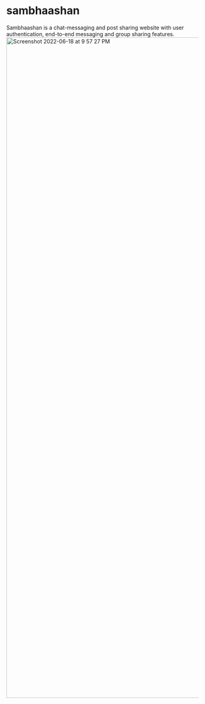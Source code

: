# sambhaashan
Sambhaashan is a chat-messaging and post sharing website with user authentication, end-to-end messaging and group sharing features.
<img width="1728" alt="Screenshot 2022-06-18 at 9 57 27 PM" src="https://user-images.githubusercontent.com/58183296/174447895-ce903cec-66da-496b-aa81-187f8d7bb4ec.png">
